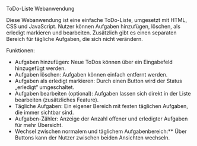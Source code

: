  ToDo-Liste Webanwendung

 Diese Webanwendung ist eine einfache ToDo-Liste, umgesetzt mit HTML, CSS und JavaScript. Nutzer können Aufgaben hinzufügen, löschen, als erledigt markieren und bearbeiten. Zusätzlich gibt es einen separaten Bereich für tägliche Aufgaben, die sich nicht verändern.

 Funktionen:
- Aufgaben hinzufügen: Neue ToDos können über ein Eingabefeld hinzugefügt werden.
- Aufgaben löschen: Aufgaben können einfach entfernt werden.
- Aufgaben als erledigt markieren: Durch einen Button wird der Status „erledigt“ umgeschaltet.
- Aufgaben bearbeiten (optional): Aufgaben lassen sich direkt in der Liste bearbeiten (zusätzliches Feature).
- Tägliche Aufgaben: Ein eigener Bereich mit festen täglichen Aufgaben, die immer sichtbar sind.
- Aufgaben-Zähler: Anzeige der Anzahl offener und erledigter Aufgaben für mehr Übersicht.
- Wechsel zwischen normalem und täglichem Aufgabenbereich:** Über Buttons kann der Nutzer zwischen beiden Ansichten wechseln.
